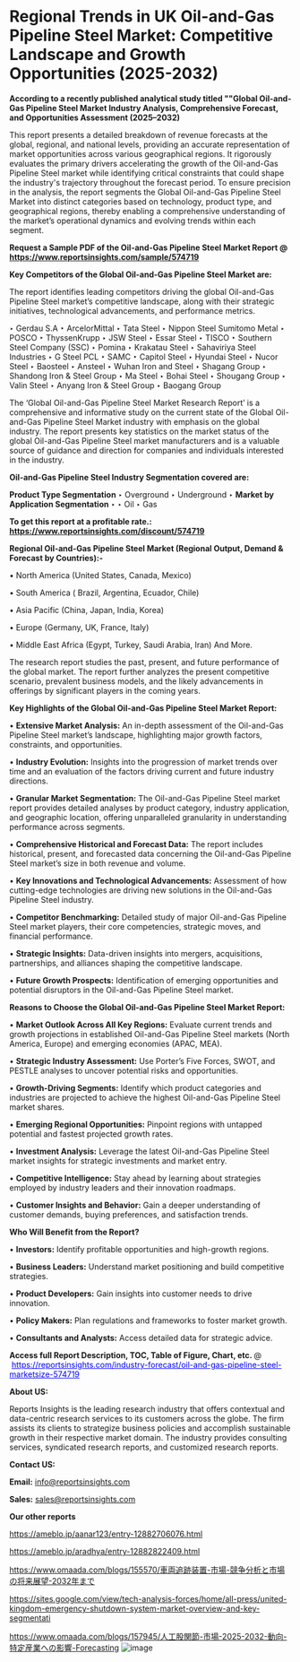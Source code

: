 # Regional Trends in UK Oil-and-Gas Pipeline Steel Market: Competitive Landscape and Growth Opportunities (2025-2032)

<strong>According to a recently published analytical study titled ""Global Oil-and-Gas Pipeline Steel Market Industry Analysis, Comprehensive Forecast, and Opportunities Assessment (2025–2032)</strong>

This report presents a detailed breakdown of revenue forecasts at the global, regional, and national levels, providing an accurate representation of market opportunities across various geographical regions. It rigorously evaluates the primary drivers accelerating the growth of the Oil-and-Gas Pipeline Steel market while identifying critical constraints that could shape the industry's trajectory throughout the forecast period. To ensure precision in the analysis, the report segments the Global Oil-and-Gas Pipeline Steel Market into distinct categories based on technology, product type, and geographical regions, thereby enabling a comprehensive understanding of the market’s operational dynamics and evolving trends within each segment.

<strong>Request a Sample PDF of the Oil-and-Gas Pipeline Steel Market Report </strong><strong>@<a href=https://www.reportsinsights.com/sample/574719 style=color:#0000ff;> https://www.reportsinsights.com/sample/574719</a></strong></font>

<strong>Key Competitors of the Global Oil-and-Gas Pipeline Steel Market are:</strong>

The report identifies leading competitors driving the global Oil-and-Gas Pipeline Steel market’s competitive landscape, along with their strategic initiatives, technological advancements, and performance metrics.

‣ Gerdau S.A
‣ ArcelorMittal
‣ Tata Steel
‣ Nippon Steel Sumitomo Metal
‣ POSCO
‣ ThyssenKrupp
‣ JSW Steel
‣ Essar Steel
‣ TISCO
‣ Southern Steel Company (SSC)
‣ Pomina
‣ Krakatau Steel
‣ Sahaviriya Steel Industries
‣ G Steel PCL
‣ SAMC
‣ Capitol Steel
‣ Hyundai Steel
‣ Nucor Steel
‣ Baosteel
‣ Ansteel
‣ Wuhan Iron and Steel
‣ Shagang Group
‣ Shandong Iron & Steel Group
‣ Ma Steel
‣ Bohai Steel
‣ Shougang Group
‣ Valin Steel
‣ Anyang Iron & Steel Group
‣ Baogang Group

The ‘Global Oil-and-Gas Pipeline Steel Market Research Report’ is a comprehensive and informative study on the current state of the Global Oil-and-Gas Pipeline Steel Market industry with emphasis on the global industry. The report presents key statistics on the market status of the global Oil-and-Gas Pipeline Steel market manufacturers and is a valuable source of guidance and direction for companies and individuals interested in the industry.

<strong>Oil-and-Gas Pipeline Steel Industry Segmentation covered are:</strong>

<strong>Product Type Segmentation</strong>
‣
Overground
‣ Underground
‣ 
<strong>Market by Application Segmentation</strong>
‣
‣  Oil
‣ Gas

<strong>To get this report at a profitable rate.: <a href=https://www.reportsinsights.com/discount/574719 style=color:#0000ff;>https://www.reportsinsights.com/discount/574719</a></strong></font>

<strong>Regional Oil-and-Gas Pipeline Steel Market (Regional Output, Demand &amp; Forecast by Countries):-</strong>

• North America (United States, Canada, Mexico)

• South America ( Brazil, Argentina, Ecuador, Chile)

• Asia Pacific (China, Japan, India, Korea)

• Europe (Germany, UK, France, Italy)

• Middle East Africa (Egypt, Turkey, Saudi Arabia, Iran) And More.

The research report studies the past, present, and future performance of the global market. The report further analyzes the present competitive scenario, prevalent business models, and the likely advancements in offerings by significant players in the coming years.

<strong>Key Highlights of the Global Oil-and-Gas Pipeline Steel Market Report:</strong>

• <strong>Extensive Market Analysis:</strong> An in-depth assessment of the Oil-and-Gas Pipeline Steel market’s landscape, highlighting major growth factors, constraints, and opportunities.

• <strong>Industry Evolution:</strong> Insights into the progression of market trends over time and an evaluation of the factors driving current and future industry directions.

• <strong>Granular Market Segmentation:</strong> The Oil-and-Gas Pipeline Steel market report provides detailed analyses by product category, industry application, and geographic location, offering unparalleled granularity in understanding performance across segments.

• <strong>Comprehensive Historical and Forecast Data:</strong> The report includes historical, present, and forecasted data concerning the Oil-and-Gas Pipeline Steel market’s size in both revenue and volume.

• <strong>Key Innovations and Technological Advancements:</strong> Assessment of how cutting-edge technologies are driving new solutions in the Oil-and-Gas Pipeline Steel industry.

• <strong>Competitor Benchmarking:</strong> Detailed study of major Oil-and-Gas Pipeline Steel market players, their core competencies, strategic moves, and financial performance.

• <strong>Strategic Insights:</strong> Data-driven insights into mergers, acquisitions, partnerships, and alliances shaping the competitive landscape.

• <strong>Future Growth Prospects:</strong> Identification of emerging opportunities and potential disruptors in the Oil-and-Gas Pipeline Steel market.

<strong>Reasons to Choose the Global Oil-and-Gas Pipeline Steel Market Report:</strong>

• <strong>Market Outlook Across All Key Regions:</strong> Evaluate current trends and growth projections in established Oil-and-Gas Pipeline Steel markets (North America, Europe) and emerging economies (APAC, MEA).

• <strong>Strategic Industry Assessment:</strong> Use Porter’s Five Forces, SWOT, and PESTLE analyses to uncover potential risks and opportunities.

• <strong>Growth-Driving Segments:</strong> Identify which product categories and industries are projected to achieve the highest Oil-and-Gas Pipeline Steel market shares.

• <strong>Emerging Regional Opportunities:</strong> Pinpoint regions with untapped potential and fastest projected growth rates.

• <strong>Investment Analysis:</strong> Leverage the latest Oil-and-Gas Pipeline Steel market insights for strategic investments and market entry.

• <strong>Competitive Intelligence:</strong> Stay ahead by learning about strategies employed by industry leaders and their innovation roadmaps.

• <strong>Customer Insights and Behavior:</strong> Gain a deeper understanding of customer demands, buying preferences, and satisfaction trends.

<strong>Who Will Benefit from the Report?</strong>

• <strong>Investors:</strong> Identify profitable opportunities and high-growth regions.

• <strong>Business Leaders:</strong> Understand market positioning and build competitive strategies.

• <strong>Product Developers:</strong> Gain insights into customer needs to drive innovation.

• <strong>Policy Makers:</strong> Plan regulations and frameworks to foster market growth.

• <strong>Consultants and Analysts:</strong> Access detailed data for strategic advice.
</ul>
<strong>Access full Report Description, TOC, Table of Figure, Chart, etc. </strong>@  <a href=https://reportsinsights.com/industry-forecast/oil-and-gas-pipeline-steel-marketsize-574719 style=color:#0000ff;>https://reportsinsights.com/industry-forecast/oil-and-gas-pipeline-steel-marketsize-574719</a></font>

<strong><strong>About US</strong>:</strong>

Reports Insights is the leading research industry that offers contextual and data-centric research services to its customers across the globe. The firm assists its clients to strategize business policies and accomplish sustainable growth in their respective market domain. The industry provides consulting services, syndicated research reports, and customized research reports.

<strong>Contact US:</strong>

<p class=""""><b>Email:</b> <a href=mailto:info@reportsinsights.com>info@reportsinsights.com</a></p>
<p class=""""><b>Sales:</b> <a href=mailto:sales@reportsinsights.com>sales@reportsinsights.com</a></p>

<strong>Our other reports</strong>

<a href=https://ameblo.jp/aanar123/entry-12882706076.html>https://ameblo.jp/aanar123/entry-12882706076.html</a>

<a href=https://ameblo.jp/aradhya/entry-12882822409.html>https://ameblo.jp/aradhya/entry-12882822409.html</a>

<a href=https://www.omaada.com/blogs/155570/車両追跡装置-市場-競争分析と市場の将来展望-2032年まで>https://www.omaada.com/blogs/155570/車両追跡装置-市場-競争分析と市場の将来展望-2032年まで</a>

<a href=https://sites.google.com/view/tech-analysis-forces/home/all-press/united-kingdom-emergency-shutdown-system-market-overview-and-key-segmentati>https://sites.google.com/view/tech-analysis-forces/home/all-press/united-kingdom-emergency-shutdown-system-market-overview-and-key-segmentati</a>

<a href=https://www.omaada.com/blogs/157945/人工股関節-市場-2025-2032-動向-特定産業への影響-Forecasting>https://www.omaada.com/blogs/157945/人工股関節-市場-2025-2032-動向-特定産業への影響-Forecasting</a>
![image](https://github.com/user-attachments/assets/dd3e0867-b9a1-4f8b-a87e-5192b0dc08c2)
